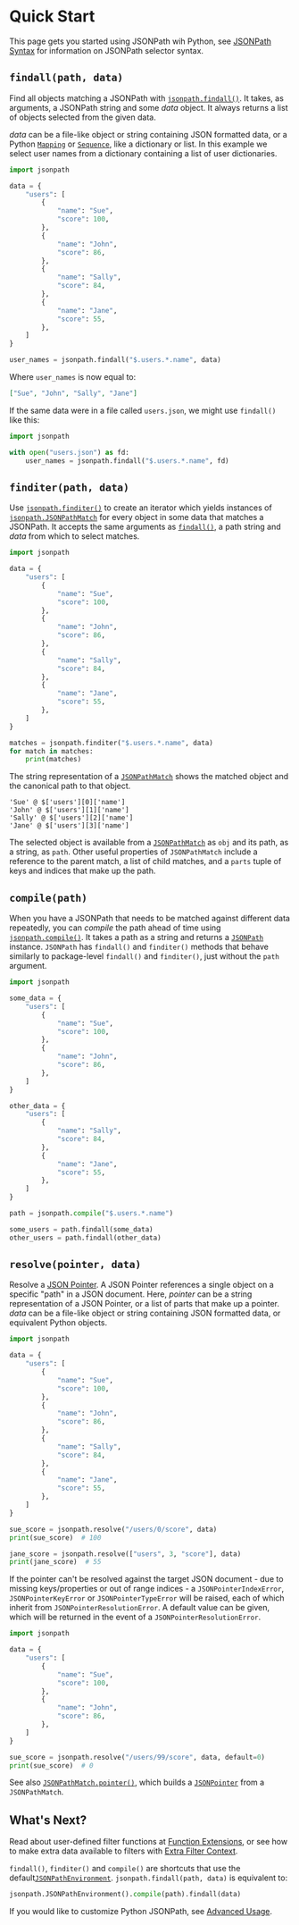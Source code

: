 # Quick Start

This page gets you started using JSONPath wih Python, see [JSONPath Syntax](syntax.md) for information on JSONPath selector syntax.

## `findall(path, data)`

Find all objects matching a JSONPath with [`jsonpath.findall()`](api.md#jsonpath.env.JSONPathEnvironment.findall). It takes, as arguments, a JSONPath string and some _data_ object. It always returns a list of objects selected from the given data.

_data_ can be a file-like object or string containing JSON formatted data, or a Python [`Mapping`](https://docs.python.org/3/library/collections.abc.html#collections.abc.Mapping) or [`Sequence`](https://docs.python.org/3/library/collections.abc.html#collections.abc.Sequence), like a dictionary or list. In this example we select user names from a dictionary containing a list of user dictionaries.

```python
import jsonpath

data = {
    "users": [
        {
            "name": "Sue",
            "score": 100,
        },
        {
            "name": "John",
            "score": 86,
        },
        {
            "name": "Sally",
            "score": 84,
        },
        {
            "name": "Jane",
            "score": 55,
        },
    ]
}

user_names = jsonpath.findall("$.users.*.name", data)
```

Where `user_names` is now equal to:

```json
["Sue", "John", "Sally", "Jane"]
```

If the same data were in a file called `users.json`, we might use `findall()` like this:

```python
import jsonpath

with open("users.json") as fd:
    user_names = jsonpath.findall("$.users.*.name", fd)
```

## `finditer(path, data)`

Use [`jsonpath.finditer()`](api.md#jsonpath.env.JSONPathEnvironment.finditer) to create an iterator which yields instances of [`jsonpath.JSONPathMatch`](api.md#jsonpath.JSONPathMatch) for every object in some data that matches a JSONPath. It accepts the same arguments as [`findall()`](#findall), a path string and _data_ from which to select matches.

```python
import jsonpath

data = {
    "users": [
        {
            "name": "Sue",
            "score": 100,
        },
        {
            "name": "John",
            "score": 86,
        },
        {
            "name": "Sally",
            "score": 84,
        },
        {
            "name": "Jane",
            "score": 55,
        },
    ]
}

matches = jsonpath.finditer("$.users.*.name", data)
for match in matches:
    print(matches)
```

The string representation of a [`JSONPathMatch`](api.md#jsonpath.JSONPathMatch) shows the matched object and the canonical path to that object.

```text
'Sue' @ $['users'][0]['name']
'John' @ $['users'][1]['name']
'Sally' @ $['users'][2]['name']
'Jane' @ $['users'][3]['name']
```

The selected object is available from a [`JSONPathMatch`](api.md#jsonpath.JSONPathMatch) as `obj` and its path, as a string, as `path`. Other useful properties of `JSONPathMatch` include a reference to the parent match, a list of child matches, and a `parts` tuple of keys and indices that make up the path.

## `compile(path)`

When you have a JSONPath that needs to be matched against different data repeatedly, you can _compile_ the path ahead of time using [`jsonpath.compile()`](api.md#jsonpath.env.JSONPathEnvironment.compile). It takes a path as a string and returns a [`JSONPath`](api.md#jsonpath.JSONPath) instance. `JSONPath` has `findall()` and `finditer()` methods that behave similarly to package-level `findall()` and `finditer()`, just without the `path` argument.

```python
import jsonpath

some_data = {
    "users": [
        {
            "name": "Sue",
            "score": 100,
        },
        {
            "name": "John",
            "score": 86,
        },
    ]
}

other_data = {
    "users": [
        {
            "name": "Sally",
            "score": 84,
        },
        {
            "name": "Jane",
            "score": 55,
        },
    ]
}

path = jsonpath.compile("$.users.*.name")

some_users = path.findall(some_data)
other_users = path.findall(other_data)
```

## `resolve(pointer, data)`

Resolve a [JSON Pointer](https://datatracker.ietf.org/doc/html/rfc6901). A JSON Pointer references a single object on a specific "path" in a JSON document. Here, _pointer_ can be a string representation of a JSON Pointer, or a list of parts that make up a pointer. _data_ can be a file-like object or string containing JSON formatted data, or equivalent Python objects.

```python
import jsonpath

data = {
    "users": [
        {
            "name": "Sue",
            "score": 100,
        },
        {
            "name": "John",
            "score": 86,
        },
        {
            "name": "Sally",
            "score": 84,
        },
        {
            "name": "Jane",
            "score": 55,
        },
    ]
}

sue_score = jsonpath.resolve("/users/0/score", data)
print(sue_score)  # 100

jane_score = jsonpath.resolve(["users", 3, "score"], data)
print(jane_score)  # 55
```

If the pointer can't be resolved against the target JSON document - due to missing keys/properties or out of range indices - a `JSONPointerIndexError`, `JSONPointerKeyError` or `JSONPointerTypeError` will be raised, each of which inherit from `JSONPointerResolutionError`. A default value can be given, which will be returned in the event of a `JSONPointerResolutionError`.

```python
import jsonpath

data = {
    "users": [
        {
            "name": "Sue",
            "score": 100,
        },
        {
            "name": "John",
            "score": 86,
        },
    ]
}

sue_score = jsonpath.resolve("/users/99/score", data, default=0)
print(sue_score)  # 0
```

See also [`JSONPathMatch.pointer()`](api.md#jsonpath.match.JSONPathMatch.pointer), which builds a [`JSONPointer`](api.md#jsonpath.JSONPointer) from a `JSONPathMatch`.

## What's Next?

Read about user-defined filter functions at [Function Extensions](advanced.md#function-extensions), or see how to make extra data available to filters with [Extra Filter Context](advanced.md#extra-filter-context).

`findall()`, `finditer()` and `compile()` are shortcuts that use the default[`JSONPathEnvironment`](api.md#jsonpath.JSONPathEnvironment). `jsonpath.findall(path, data)` is equivalent to:

```python
jsonpath.JSONPathEnvironment().compile(path).findall(data)
```

If you would like to customize Python JSONPath, see [Advanced Usage](advanced.md#custom-environments).
